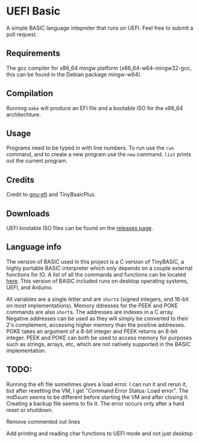 # UEFI Basic
A simple BASIC language intepreter that runs on UEFI. Feel free to submit a pull request.
## Requirements
The gcc compiler for x86\_64 mingw platform (x86\_64-w64-mingw32-gcc, this can be found in the Debian package mingw-w64).
## Compilation
Running `make` will produce an EFI file and a bootable ISO for the x86\_64 architechture.
## Usage
Programs need to be typed in with line numbers. To run use the `run` command, and to create a new program use the `new` command. `list` prints out the current program.
## Credits
Credit to [gnu-efi](https://github.com/vathpela/gnu-efi) and TinyBsaicPlus.
## Downloads
UEFI bootable ISO files can be found on the [releases page](https://github.com/logern5/UEFI_Basic/releases).
## Language info
The version of BASIC used in this project is a C version of TinyBASIC, a highly portable BASIC interpreter which only depends on a couple external functions for IO.
A list of all the commands and functions can be located [here](src/ubasic/README.md). This version of BASIC included runs on desktop operating systems, UEFI, and
Arduino.

All variables are a single letter and are `short`s (signed integers, and 16-bit on most implementations). Memory ddresses for the PEEK and POKE commands are also `short`s.
The addresses are indexes in a C array. Negative addresses can be used as they will simply be converted to their 2's complement, accessing higher memory than the
positive addresses. POKE takes an argument of a 8-bit integer and PEEK returns an 8-bit integer. PEEK and POKE can both be used to access memory for purposes such as 
strings, arrays, etc, which are not natively supported in the BASIC implementation.
## TODO:
Running the efi file sometimes gives a load error. I can run it and rerun it, but after resetting the VM, I get "Command Error Status: Load error". 
The md5sum seems to be different before starting the VM and after closing it. Creating a backup file seems to fix it. The error occurs only after a hard reset
or shutdown.

Remove commented out lines

Add printing and reading char functions to UEFI mode and not just desktop


